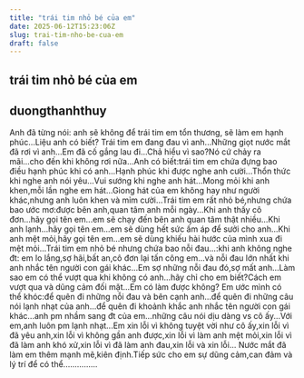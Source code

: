 ```yaml
---
title: "trái tim nhỏ bé của em"
date: 2025-06-12T15:23:06Z
slug: trai-tim-nho-be-cua-em
draft: false
---
```


## trái tim nhỏ bé của em

## duongthanhthuy

Anh đã từng nói: anh sẽ không để trái tim em tổn thương, sẽ làm em hạnh phúc...Liệu anh có biết? Trái tim em đang đau vì anh...Những giọt nước mắt đã rơi vì anh...Em đã cố gắng lau đi...Chả hiểu vì sao?Nó cứ chảy ra mãi...cho đến khi không rơi nữa...Anh có biết:trái tim em chứa đựng bao điều hạnh phúc khi có anh...Hạnh phúc khi được nghe anh cười...Thổn thức khi nghe anh nói yêu...Vui sướng khi nghe anh hát...Mong mỏi khi anh khen,mỗi lần nghe em hát...Giong hát của em không hay như người khác,nhưng anh luôn khen và mỉm cười...Trái tim em rất nhỏ bé,nhưng chứa bao ước mơ:được bên anh,quan tâm anh mỗi ngày...Khi anh thấy cô đơn...hãy gọi tên em...em sẽ chạy đến bên anh quan tâm thật nhiều...Khi anh lạnh...hãy gọi tên em...em sẽ dùng hết sức ấm áp để sưởi cho anh...Khi anh mệt mỏi,hãy gọi tên em...em sẽ dùng khiếu hài hước của mình xua đi mệt mỏi...Trái tim em nhỏ bé nhưng chứa bao nỗi đau...:khi anh không nghe đt: em lo lắng,sợ hãi,bất an,cô đơn lại tấn công em...và nỗi đau lớn nhất khi anh nhắc tên người con gái khác...Em sợ những nỗi đau đó,sợ mất anh...Làm sao em có thể vượt qua khi không có anh...hãy chỉ cho em biết?Cách em vượt qua và dũng cảm đối mặt...Em có làm được không?
Em ước mình có thể khóc:để quên đi những nỗi đau và bên cạnh anh...để quên đi những câu nói lạnh nhạt của anh...để quên đi khoảnh khắc anh nhắc tên người con gái khác...anh pm nhầm sang đt của em...những câu nói dịu dàng vs cô ấy...Với em,anh luôn pm lạnh nhạt...Em xin lỗi vì không tuyệt vời như cô ấy,xin lỗi vì đã yêu anh,xin lỗi vì không gần anh được,xin lỗi vì làm anh mệt mỏi,xin lỗi vì đã làm anh khó xử,xin lỗi vì đã làm anh đau,xin lỗi và xin lỗi...
Nước mắt đã làm em thêm mạnh mẽ,kiên định.Tiếp sức cho em sự dũng cảm,can đảm và lý trí để có thể...............